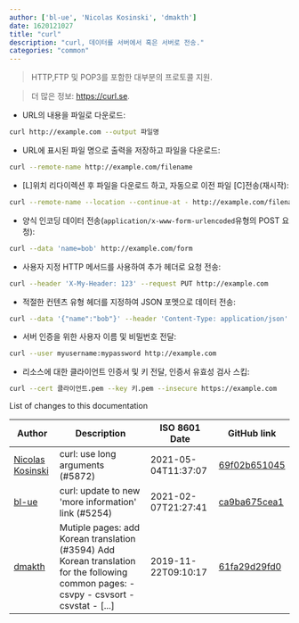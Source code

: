 ```yaml
---
author: ['bl-ue', 'Nicolas Kosinski', 'dmakth']
date: 1620121027
title: "curl"
description: "curl, 데이터를 서버에서 혹은 서버로 전송."
categories: "common"
---
```

> HTTP,FTP 및 POP3를 포함한 대부분의 프로토콜 지원.

> 더 많은 정보: <https://curl.se>.

- URL의 내용을 파일로 다운로드:

```bash
curl http://example.com --output 파일명
```

- URL에 표시된 파일 명으로 출력을 저장하고 파일을 다운로드:

```bash
curl --remote-name http://example.com/filename
```

- [L]위치 리다이렉션 후 파일을 다운로드 하고, 자동으로 이전 파일 [C]전송(재시작):

```bash
curl --remote-name --location --continue-at - http://example.com/filename
```

- 양식 인코딩 데이터 전송(`application/x-www-form-urlencoded`유형의 POST 요청):

```bash
curl --data 'name=bob' http://example.com/form
```

- 사용자 지정 HTTP 메서드를 사용하여 추가 헤더로 요청 전송:

```bash
curl --header 'X-My-Header: 123' --request PUT http://example.com
```

- 적절한 컨텐츠 유형 헤더를 지정하여 JSON 포멧으로 데이터 전송:

```bash
curl --data '{"name":"bob"}' --header 'Content-Type: application/json' http://example.com/users/123
```

- 서버 인증을 위한 사용자 이름 및 비밀번호 전달:

```bash
curl --user myusername:mypassword http://example.com
```

- 리소스에 대한 클라이언트 인증서 및 키 전달, 인증서 유효성 검사 스킵:

```bash
curl --cert 클라이언트.pem --key 키.pem --insecure https://example.com
```
List of changes to this documentation


Author | Description | ISO 8601 Date | GitHub link
------|-----|-----|-----
[Nicolas Kosinski](mailto:nicokosi@yahoo.com) | curl: use long arguments (#5872) | 2021-05-04T11:37:07 | [69f02b651045](https://github.com/tldr-pages/tldr/commit/69f02b65104530e9f5d1d32a9528f2d3803050e0)
[bl-ue](mailto:54780737+bl-ue@users.noreply.github.com) | curl: update to new 'more information' link (#5254) | 2021-02-07T21:27:41 | [ca9ba675cea1](https://github.com/tldr-pages/tldr/commit/ca9ba675cea1e8accb6121c8c52c4bb273df5163)
[dmakth](mailto:49394293+dmakth@users.noreply.github.com) | Mutiple pages: add Korean translation (#3594) Add Korean translation for the following common pages: - csvpy - csvsort - csvstat - [...] | 2019-11-22T09:10:17 | [61fa29d29fd0](https://github.com/tldr-pages/tldr/commit/61fa29d29fd0c99587f5d0069bb7587567db3c32)

